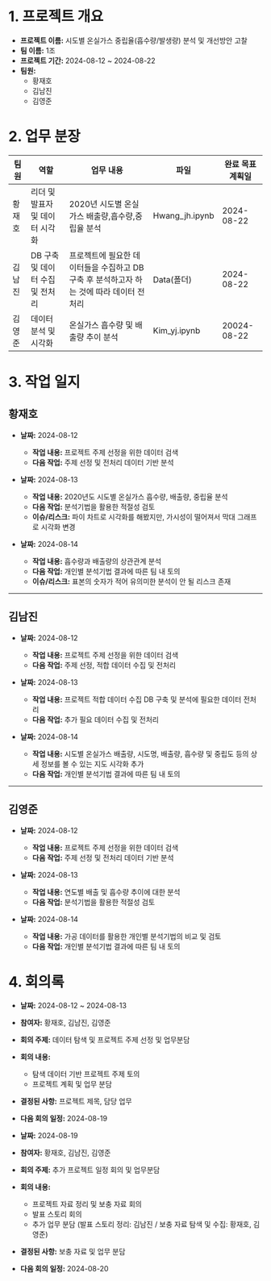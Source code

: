 # 1. 프로젝트 개요
- **프로젝트 이름:** 시도별 온실가스 중립율(흡수량/발생량) 분석 및 개선방안 고찰
- **팀 이름:** 1조
- **프로젝트 기간:** 2024-08-12 ~ 2024-08-22
- **팀원:**
  - 황재호
  - 김남진
  - 김영준

# 2. 업무 분장

| 팀원 | 역할 | 업무 내용 | 파일 | 완료 목표 계획일 |
| ---- | ---- | --------- | ---- |----------- |
| 황재호 | 리더 및 발표자 및 데이터 시각화 | 2020년 시도별 온실가스 배출량,흡수량,중립율 분석 | Hwang_jh.ipynb | 2024-08-22 |
| 김남진 | DB 구축 및 데이터 수집 및 전처리 | 프로젝트에 필요한 데이터들을 수집하고 DB 구축 후 분석하고자 하는 것에 따라 데이터 전처리| Data(폴더)  | 2024-08-22 |
| 김영준 | 데이터 분석 및 시각화 | 온실가스 흡수량 및 배출량 추이 분석  | Kim_yj.ipynb | 20024-08-22 |
 

# 3. 작업 일지

## 황재호

- **날짜:** 2024-08-12
  - **작업 내용:** 프로젝트 주제 선정을 위한 데이터 검색
  - **다음 작업:** 주제 선정 및 전처리 데이터 기반 분석 
  

- **날짜:** 2024-08-13
  - **작업 내용:** 2020년도 시도별 온실가스 흡수량, 배출량, 중립율 분석
  - **다음 작업:** 분석기법을 활용한 적절성 검토
  - **이슈/리스크:** 파이 차트로 시각화를 해봤지만, 가시성이 떨어져서 막대 그래프로 시각화 변경


- **날짜:** 2024-08-14
  - **작업 내용:** 흡수량과 배출량의 상관관계 분석
  - **다음 작업:** 개인별 분석기법 결과에 따른 팀 내 토의
  - **이슈/리스크:** 표본의 숫자가 적어 유의미한 분석이 안 될 리스크 존재

---

## 김남진

- **날짜:** 2024-08-12
  - **작업 내용:** 프로젝트 주제 선정을 위한 데이터 검색
  - **다음 작업:** 주제 선정, 적합 데이터 수집 및 전처리
  
  
- **날짜:** 2024-08-13
  - **작업 내용:** 프로젝트 적합 데이터 수집 DB 구축 및 분석에 필요한 데이터 전처리
  - **다음 작업:** 추가 필요 데이터 수집 및 전처리
  

- **날짜:** 2024-08-14
  - **작업 내용:** 시도별 온실가스 배출량, 시도명, 배출량, 흡수량 및 중립도 등의 상세 정보를 볼 수 있는 지도 시각화 추가
  - **다음 작업:** 개인별 분석기법 결과에 따른 팀 내 토의

---

## 김영준

- **날짜:** 2024-08-12
  - **작업 내용:** 프로젝트 주제 선정을 위한 데이터 검색
  - **다음 작업:** 주제 선정 및 전처리 데이터 기반 분석 
  

- **날짜:** 2024-08-13
  - **작업 내용:** 연도별 배출 및 흡수량 추이에 대한 분석
  - **다음 작업:** 분석기법을 활용한 적절성 검토


- **날짜:** 2024-08-14
  - **작업 내용:** 가공 데이터를 활용한 개인별 분석기법의 비교 및 검토
  - **다음 작업:** 개인별 분석기법 결과에 따른 팀 내 토의
  

# 4. 회의록

- **날짜:** 2024-08-12 ~ 2024-08-13
- **참여자:** 황재호, 김남진, 김영준
- **회의 주제:** 데이터 탐색 및 프로젝트 주제 선정 및 업무분담
- **회의 내용:**
  - 탐색 데이터 기반 프로젝트 주제 토의 
  - 프로젝트 계획 및 업무 분담
- **결정된 사항:** 프로젝트 제목, 담당 업무
- **다음 회의 일정:** 2024-08-19 


- **날짜:** 2024-08-19 
- **참여자:** 황재호, 김남진, 김영준
- **회의 주제:** 추가 프로젝트 일정 회의 및 업무분담
- **회의 내용:**
  - 프로젝트 자료 정리 및 보충 자료 회의
  - 발표 스토리 회의  
  - 추가 업무 분담 (발표 스토리 정리: 김남진 / 보충 자료 탐색 및 수집: 황재호, 김영준)
- **결정된 사항:** 보충 자료 및 업무 분담
- **다음 회의 일정:** 2024-08-20
